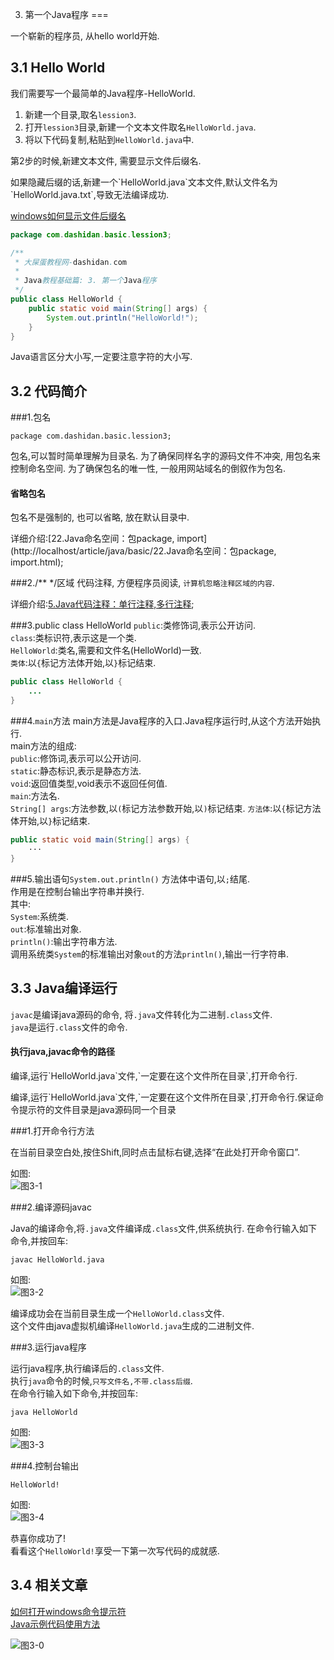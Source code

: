 3. 第一个Java程序
===

<div class="jumbotron">
<p>一个崭新的程序员, 从hello world开始.</p>  
</div>

3.1 Hello World
---

我们需要写一个最简单的Java程序-HelloWorld.
1. 新建一个目录,取名`lession3`.
2. 打开`lession3`目录,新建一个文本文件取名`HelloWorld.java`.
3. 将以下代码复制,粘贴到`HelloWorld.java`中.   
	   
<div class="bs-callout bs-callout-warning">
	<p>第2步的时候,新建文本文件, 需要显示文件后缀名.</p>	<p>如果隐藏后缀的话,新建一个`HelloWorld.java`文本文件,默认文件名为`HelloWorld.java.txt`,导致无法编译成功.</p>
	<p><a href="http://localhost/article/windows/basic/windows如何显示文件后缀名.html">windows如何显示文件后缀名</a></p>
</div>	

```java
package com.dashidan.basic.lession3;

/**
 * 大屎蛋教程网-dashidan.com
 *
 * Java教程基础篇: 3. 第一个Java程序
 */
public class HelloWorld {
    public static void main(String[] args) {
        System.out.println("HelloWorld!");
    }
}

```

<div class="bs-callout bs-callout-warning">
<p>Java语言区分大小写,一定要注意字符的大小写.</p>
</div>

3.2 代码简介
---

###1.包名

	package com.dashidan.basic.lession3;
	
包名,可以暂时简单理解为目录名.
为了确保同样名字的源码文件不冲突, 用包名来控制命名空间. 为了确保包名的唯一性, 一般用网站域名的倒叙作为包名.

<div class="bs-callout bs-callout-info">
    <h4>省略包名</h4>
	<p>包名不是强制的, 也可以省略, 放在默认目录中.</p>
</div>


详细介绍:[22.Java命名空间：包package, import](http://localhost/article/java/basic/22.Java命名空间：包package, import.html);

###2./** */区域
代码注释, 方便程序员阅读, `计算机忽略注释区域的内容`.

详细介绍:[5.Java代码注释：单行注释,多行注释](http://localhost/article/java/basic/5.Java代码注释：单行注释,多行注释.html);
 
###3.public class HelloWorld
`public`:类修饰词,表示公开访问.   
`class`:类标识符,表示这是一个类.   
`HelloWorld`:类名,需要和文件名(HelloWorld)一致.   
`类体`:以`{`标记方法体开始,以`}`标记结束.   
```java
public class HelloWorld {
	...
}
```

###4.`main`方法
main方法是Java程序的入口.Java程序运行时,从这个方法开始执行.  
main方法的组成:   
`public`:修饰词,表示可以公开访问.    
`static`:静态标识,表示是静态方法.   
`void`:返回值类型,void表示不返回任何值.   
`main`:方法名.   
`String[] args`:方法参数,以`(`标记方法参数开始,以`)`标记结束.
`方法体`:以`{`标记方法体开始,以`}`标记结束.   

```java
public static void main(String[] args) {
	···
}
```

###5.输出语句`System.out.println()`
方法体中语句,以`;`结尾.   
作用是在控制台输出字符串并换行.  
其中:   
`System`:系统类.   
`out`:标准输出对象.   
`println()`:输出字符串方法.   
调用系统类`System`的标准输出对象`out`的方法`println()`,输出一行字符串.

3.3 Java编译运行
---

`javac`是编译java源码的命令, 将`.java`文件转化为二进制`.class`文件.    
`java`是运行`.class`文件的命令.    

<div class="bs-callout bs-callout-warning">
    <h4>执行java,javac命令的路径</h4>
	<p>编译,运行`HelloWorld.java`文件,`一定要在这个文件所在目录`,打开命令行.</p>
	<p>编译,运行`HelloWorld.java`文件,`一定要在这个文件所在目录`,打开命令行.保证命令提示符的文件目录是java源码同一个目录</p>
</div>

###1.打开命令行方法

在当前目录空白处,按住Shift,同时点击鼠标右键,选择“在此处打开命令窗口”.

如图:   
![图3-1](http://localhost/img/java/basic/3-1.png)   

###2.编译源码javac

Java的编译命令,将`.java`文件编译成`.class`文件,供系统执行.
在命令行输入如下命令,并按回车:
	
	javac HelloWorld.java

如图:   
![图3-2](http://localhost/img/java/basic/3-2.png)   

编译成功会在当前目录生成一个`HelloWorld.class`文件.   
这个文件由java虚拟机编译`HelloWorld.java`生成的二进制文件.   

###3.运行java程序

运行java程序,执行编译后的`.class`文件.   
执行`java`命令的时候,`只写文件名,不带.class后缀`.   
在命令行输入如下命令,并按回车:
	
	java HelloWorld

如图:   
![图3-3](http://localhost/img/java/basic/3-3.png)   

###4.控制台输出

	HelloWorld!
	
如图:   
![图3-4](http://localhost/img/java/basic/3-4.png)   

恭喜你成功了!      
看看这个`HelloWorld!`享受一下第一次写代码的成就感.   

3.4 相关文章
---

[如何打开windows命令提示符](http://localhost/article/windows/basic/2.如何打开windows命令提示符.html)    
[Java示例代码使用方法](http://localhost/article/java/addenda/Java示例代码使用方法.html)   


![图3-0](http://localhost/img/java/basic/3-0.jpg)  